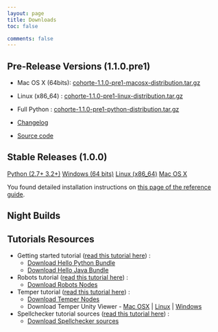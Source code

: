 ```yaml
---
layout: page
title: Downloads
toc: false

comments: false
---
```




## Pre-Release Versions (1.1.0.pre1)

* Mac OS X (64bits): [cohorte-1.1.0-pre1-macosx-distribution.tar.gz](http://repo.isandlatech.com/maven/snapshots/org/cohorte/platforms/cohorte/1.1.0-SNAPSHOT/cohorte-1.1.0-20150625.082426-25-macosx-distribution.tar.gz)
* Linux (x86_64) : [cohorte-1.1.0-pre1-linux-distribution.tar.gz](http://repo.isandlatech.com/maven/snapshots/org/cohorte/platforms/cohorte/1.1.0-SNAPSHOT/cohorte-1.1.0-20150625.082143-24-linux-distribution.tar.gz) 
* Full Python : [cohorte-1.1.0-pre1-python-distribution.tar.gz](http://repo.isandlatech.com/maven/snapshots/org/cohorte/platforms/cohorte/1.1.0-SNAPSHOT/cohorte-1.1.0-20150625.081936-23-python-distribution.tar.gz) 

* [Changelog](http://repo.isandlatech.com/maven/snapshots/org/cohorte/platforms/cohorte/1.1.0-SNAPSHOT/cohorte-1.1.0-20150618.070704-1-changelog.txt)
* [Source code](https://github.com/isandlaTech/cohorte-platforms/releases/tag/1.1.0-pre1)



## Stable Releases (1.0.0)

<div class="menu-choices">
    <a style="left: -10%;" class="menu-choice menu-choice-python"
      href="http://repo.isandlatech.com/maven/releases/org/cohorte/platforms/cohorte/1.0.0/cohorte-1.0.0-python-distribution.tar.gz" data-toggle="tooltip" data-placement="bottom" title="Cohorte Distribution for full Python distributed component-based applications. It can be used in any operating system having Python 2.7+ or 3.2+ installed.">Python (2.7+ 3.2+)</a>
    <a style="left: 19%;" class="menu-choice menu-choice-windows"
      href="http://repo.isandlatech.com/maven/releases/org/cohorte/platforms/cohorte/1.0.0/cohorte-1.0.0-windows-distribution.tar.gz" data-toggle="tooltip" data-placement="bottom" title="Cohorte Distribution for Windows 64 bits (XP, Vista, 8, 2008 Server, 2012 server). It requires Java JRE 1.7+ and Python 3.4+">Windows (64 bits)</a>
    <a style="left: 48%;" class="menu-choice menu-choice-linux"
      href="http://repo.isandlatech.com/maven/releases/org/cohorte/platforms/cohorte/1.0.0/cohorte-1.0.0-linux-distribution.tar.gz" data-toggle="tooltip" data-placement="bottom" title="Cohorte Distribution for Linux-based Operating Systems. It requires Java JRE 1.7+ and Python 3.4+">Linux (x86_64)</a>
    <a style="left: 77%;" class="menu-choice menu-choice-macosx"
      href="http://repo.isandlatech.com/maven/releases/org/cohorte/platforms/cohorte/1.0.0/cohorte-1.0.0-macosx-distribution.tar.gz" data-toggle="tooltip" data-placement="bottom" title="Cohorte Distribution for Mac OS X Operating System. It requires Java JRE 1.7+ and Python 3.4+">Mac OS X</a>    
</div>

<div id="download_releases">
</div>

You found detailed installation instructions on [this page of the reference guide](../docs/1.x/setup).


## Night Builds

<div id="download_night_builds">
</div>


## Tutorials Resources

<ul>
  <li>Getting started tutorial (<a href="{{site.baseurl}}/docs/1.x/tutorials/getting-started">read this tutorial here</a>) : <br/>
      <ul><li><a id="download_hello_demo_python_snapshot" href="#">Download Hello Python Bundle</a></li>
          <li><a id="download_hello_demo_java_snapshot" href="#">Download Hello Java Bundle</a></li></ul>
  </li>
  <li>Robots tutorial (<a href="{{site.baseurl}}/docs/1.x/tutorials/robots">read this tutorial here</a>) : <br/>
      <ul><li><a id="download_robots_snapshot" href="#">Download Robots Nodes</a></li>
      </ul>
  </li>
  <li>Temper tutorial (<a href="{{site.baseurl}}/docs/1.x/tutorials/temper">read this tutorial here</a>) : <br/>
      <ul><li><a id="download_temper_snapshot" href="#">Download Temper Nodes</a></li>
          <li>Download Temper Unity Viewer - <a href="#">Mac OSX</a> | <a href="#">Linux</a> | <a href="#">Windows</a></li></ul>
  </li>
  <li>Spellchecker tutorial sources (<a href="{{site.baseurl}}/docs/1.x/tutorials/spellchecker">read this tutorial here</a>) : <br/>
      <ul><li><a id="download_spellchecker_snapshot" href="#">Download Spellchecker sources</a></li>
      </ul>
  </li>
</ul>

<script>
    function update_night_build_links() {
        $.getJSON( "http://cohorte.github.io/latests/distributions_dev.json", function( data1 ) {
            console.log("refresh snapshots...");
            frame = "<a href='"+data1["cohorte-python-distribution"]["changelog"]+"'>CHANGELOG</a><br/>"
            frame += "<ul>";
            frame += "<li><a href='" + data1["cohorte-linux-distribution"]["files"]["tar.gz"] + "'>cohorte-linux-distribution (" + data1["cohorte-linux-distribution"]["version"] +"-"+data1["cohorte-linux-distribution"]["timestamp"] + ")</a></li>"
            frame += "<li><a href='" + data1["cohorte-macosx-distribution"]["files"]["tar.gz"] + "'>cohorte-macosx-distribution (" + data1["cohorte-macosx-distribution"]["version"] +"-"+data1["cohorte-macosx-distribution"]["timestamp"] + ")</a></li>"
            frame += "<li><a href='" + data1["cohorte-python-distribution"]["files"]["tar.gz"] + "'>cohorte-python-distribution (" + data1["cohorte-python-distribution"]["version"] +"-"+data1["cohorte-python-distribution"]["timestamp"] + ")</a></li>"
            	
	          frame += "</ul>";
            $('#download_night_builds').html(frame);
        });
        
    }

    function update_getting_started_tutorial_links() {
        $.getJSON( "http://cohorte.github.io/latest_demos_hello.json", function( data2 ) {                                 
            $("#download_hello_demo_python_snapshot").attr("href", data2["snapshots"]["hello-python-distribution"]["files"]["zip"]);
            $("#download_hello_demo_java_snapshot").attr("href", data2["snapshots"]["hello"]["files"]["jar"]);
        });
    }

    function update_robots_tutorial_links() {
        $.getJSON( "http://cohorte.github.io/latest_demos_robots.json", function( data3 ) {
            $("#download_robots_snapshot").attr("href", data3["snapshots"]["robots-distribution"]["files"]["zip"]) ;        
        });
    }

    function update_temper_tutorial_links() {
        $.getJSON( "http://cohorte.github.io/latest_demos_temper.json", function( data3 ) {
            $("#download_temper_snapshot").attr("href", data3["snapshots"]["temper-distribution"]["files"]["zip"]) ;        
        });
    }

    function update_spellchecker_tutorial_links() {
        $.getJSON( "http://cohorte.github.io/latest_demos_spellchecker.json", function( data4 ) {                                 
            $("#download_spellchecker_snapshot").attr("href", data4["snapshots"]["spellchecker-distribution"]["files"]["zip"]);            
        });
    }


    $(document).ready(function() {        
        update_night_build_links();
        update_getting_started_tutorial_links();
        update_temper_tutorial_links();
        update_spellchecker_tutorial_links();
    });
</script>
